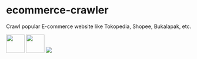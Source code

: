 # ecommerce-crawler
Crawl popular E-commerce website like Tokopedia, Shopee, Bukalapak, etc.

<img src="https://upload.wikimedia.org/wikipedia/commons/thumb/0/0e/Shopee_logo.svg/1200px-Shopee_logo.svg.png" width=50>
<img src="https://ecs7.tokopedia.net/img/cache/700/product-1/2016/12/21/114884956/114884956_46c94dfc-cef9-4adc-8e70-96c3b18b011d_840_840.png" width=50>
<img src="https://4.bp.blogspot.com/-EvGj_Rz_lYc/XvdEPF2pQ3I/AAAAAAAABU8/8kzOMfKpA0UZ7Ye8lg55DEhLiCCfqkjvACLcBGAsYHQ/s1600/Artboard%2B2.png" width50>
